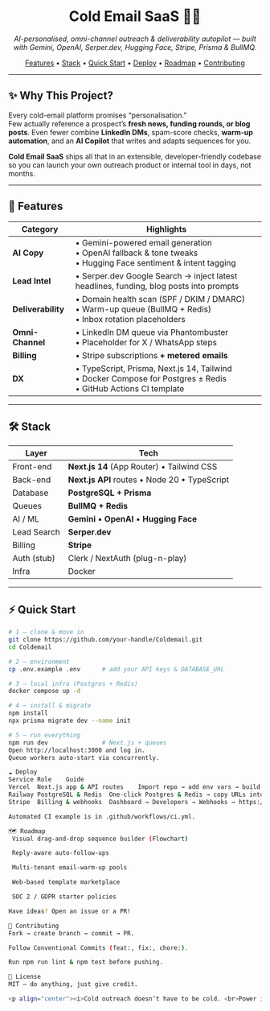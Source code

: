 <!-- README.md -->

<h1 align="center">
  Cold Email SaaS&nbsp;🚀📧
</h1>

<p align="center">
  <em>AI-personalised, omni-channel outreach & deliverability autopilot — built with Gemini, OpenAI, Serper.dev, Hugging Face, Stripe, Prisma & BullMQ.</em>
</p>

<div align="center">
  <a href="#-features">Features</a> •
  <a href="#-stack">Stack</a> •
  <a href="#-quick-start">Quick&nbsp;Start</a> •
  <a href="#-deploy">Deploy</a> •
  <a href="#-roadmap">Roadmap</a> •
  <a href="#-contributing">Contributing</a>
</div>

---

## ✨ Why This Project?

Every cold-email platform promises “personalisation.”  
Few actually reference a prospect’s **fresh news, funding rounds, or blog posts**. Even fewer combine **LinkedIn DMs**, spam-score checks, **warm-up automation**, and an **AI Copilot** that writes and adapts sequences for you.

**Cold Email SaaS** ships all that in an extensible, developer-friendly codebase so you can launch your own outreach product or internal tool in days, not months.

---

## 💎 Features
| Category | Highlights |
| -------- | ---------- |
| **AI Copy** | • Gemini-powered email generation<br>• OpenAI fallback & tone tweaks<br>• Hugging Face sentiment & intent tagging |
| **Lead Intel** | • Serper.dev Google Search → inject latest headlines, funding, blog posts into prompts |
| **Deliverability** | • Domain health scan (SPF / DKIM / DMARC)<br>• Warm-up queue (BullMQ + Redis)<br>• Inbox rotation placeholders |
| **Omni-Channel** | • LinkedIn DM queue via Phantombuster<br>• Placeholder for X / WhatsApp steps |
| **Billing** | • Stripe subscriptions **+ metered emails** |
| **DX** | • TypeScript, Prisma, Next.js 14, Tailwind<br>• Docker Compose for Postgres ± Redis<br>• GitHub Actions CI template |

---

## 🛠 Stack

| Layer | Tech |
| ----- | ---- |
| Front-end | **Next.js 14** (App Router) • Tailwind CSS |
| Back-end | **Next.js API** routes • Node 20 • TypeScript |
| Database | **PostgreSQL + Prisma** |
| Queues | **BullMQ + Redis** |
| AI / ML | **Gemini** • **OpenAI** • **Hugging Face** |
| Lead Search | **Serper.dev** |
| Billing | **Stripe** |
| Auth (stub) | Clerk / NextAuth (plug-n-play) |
| Infra | Docker | GitHub Actions | Vercel | Railway |

---

## ⚡ Quick Start

```bash
# 1 — clone & move in
git clone https://github.com/your-handle/Coldemail.git
cd Coldemail

# 2 — environment
cp .env.example .env      # add your API keys & DATABASE_URL

# 3 — local infra (Postgres + Redis)
docker compose up -d

# 4 — install & migrate
npm install
npx prisma migrate dev --name init

# 5 — run everything
npm run dev               # Next.js + queues
Open http://localhost:3000 and log in.
Queue workers auto-start via concurrently.

☁ Deploy
Service	Role	Guide
Vercel	Next.js app & API routes	Import repo → add env vars → build command npm run build
Railway	PostgreSQL & Redis	One-click Postgres & Redis → copy URLs into your Vercel env
Stripe	Billing & webhooks	Dashboard → Developers → Webhooks → https://<domain>/api/stripe-webhook

Automated CI example is in .github/workflows/ci.yml.

🗺 Roadmap
 Visual drag-and-drop sequence builder (Flowchart)

 Reply-aware auto-follow-ups

 Multi-tenant email-warm-up pools

 Web-based template marketplace

 SOC 2 / GDPR starter policies

Have ideas? Open an issue or a PR!

🤝 Contributing
Fork → create branch → commit → PR.

Follow Conventional Commits (feat:, fix:, chore:).

Run npm run lint & npm test before pushing.

📄 License
MIT – do anything, just give credit.

<p align="center"><i>Cold outreach doesn’t have to be cold. <br>Power it with data & AI ❤️</i></p> ```